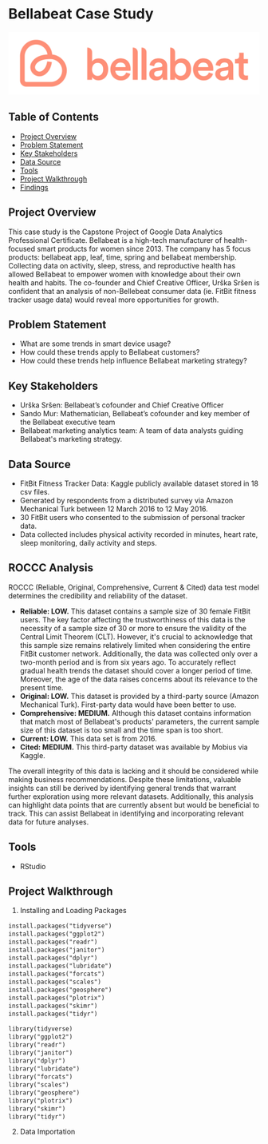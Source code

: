 # Bellabeat Case Study

![](Bellabeat.png)

<h2>Table of Contents</h2>

- [Project Overview](#project-overview)
- [Problem Statement](#problem-statement)
- [Key Stakeholders](#key-stakeholders)
- [Data Source](#data-source)
- [Tools](#tools)
- [Project Walkthrough](#project-walkthrough)
- [Findings](#findings)

<h2>Project Overview</h2>
This case study is the Capstone Project of Google Data Analytics Professional Certificate. Bellabeat is a high-tech manufacturer of health-focused smart products for women since 2013. The company has 5 focus products: bellabeat app, leaf, time, spring and bellabeat membership. Collecting data on activity, sleep, stress, and reproductive health has allowed Bellabeat to empower women with knowledge about their own health and habits. The co-founder and Chief Creative Officer, Urška Sršen is confident that an analysis of non-Bellebeat consumer data (ie. FitBit fitness tracker usage data) would reveal more opportunities for growth.

<h2>Problem Statement</h2>

- What are some trends in smart device usage?
- How could these trends apply to Bellabeat customers?
- How could these trends help influence Bellabeat marketing strategy?

<h2>Key Stakeholders</h2>

- Urška Sršen: Bellabeat’s cofounder and Chief Creative Officer
- Sando Mur: Mathematician, Bellabeat’s cofounder and key member of the Bellabeat executive team
- Bellabeat marketing analytics team: A team of data analysts guiding Bellabeat's marketing strategy.

<h2>Data Source</h2>

- FitBit Fitness Tracker Data: Kaggle publicly available dataset stored in 18 csv files.
- Generated by respondents from a distributed survey via Amazon Mechanical Turk between 12 March 2016 to 12 May 2016.
- 30 FitBit users who consented to the submission of personal tracker data.
- Data collected includes physical activity recorded in minutes, heart rate, sleep monitoring, daily activity and steps.

<h2> ROCCC Analysis</h2>

ROCCC (Reliable, Original, Comprehensive, Current & Cited) data test model determines the credibility and reliability of the dataset.
- **Reliable: LOW.** This dataset contains a sample size of 30 female FitBit users. The key factor affecting the trustworthiness of this data is the necessity of a sample size of 30 or more to ensure the validity of the Central Limit Theorem (CLT). However, it's crucial to acknowledge that this sample size remains relatively limited when considering the entire FitBit customer network. Additionally, the data was collected only over a two-month period and is from six years ago. To accurately reflect gradual health trends the dataset should cover a longer period of time. Moreover, the age of the data raises concerns about its relevance to the present time.
- **Original: LOW.** This dataset is provided by a third-party source (Amazon Mechanical Turk). First-party data would have been better to use.
- **Comprehensive: MEDIUM.** Although this dataset contains information that match most of Bellabeat's products' parameters, the current sample size of this dataset is too small and the time span is too short.
- **Current: LOW.** This data set is from 2016.
- **Cited: MEDIUM.** This third-party dataset was available by Mobius via Kaggle.

The overall integrity of this data is lacking and it should be considered while making business recommendations. Despite these limitations, valuable insights can still be derived by identifying general trends that warrant further exploration using more relevant datasets. Additionally, this analysis can highlight data points that are currently absent but would be beneficial to track. This can assist Bellabeat in identifying and incorporating relevant data for future analyses.

<h2>Tools</h2>

- RStudio

<h2>Project Walkthrough</h2>

1. Installing and Loading Packages

```
install.packages("tidyverse")
install.packages("ggplot2")
install.packages("readr")
install.packages("janitor")
install.packages("dplyr")
install.packages("lubridate")
install.packages("forcats")
install.packages("scales")
install.packages("geosphere")
install.packages("plotrix")
install.packages("skimr")
install.packages("tidyr")

```
```
library(tidyverse)
library("ggplot2")
library("readr")
library("janitor")
library("dplyr")
library("lubridate")
library("forcats")
library("scales")
library("geosphere")
library("plotrix")
library("skimr")
library("tidyr")
```

2. Data Importation

